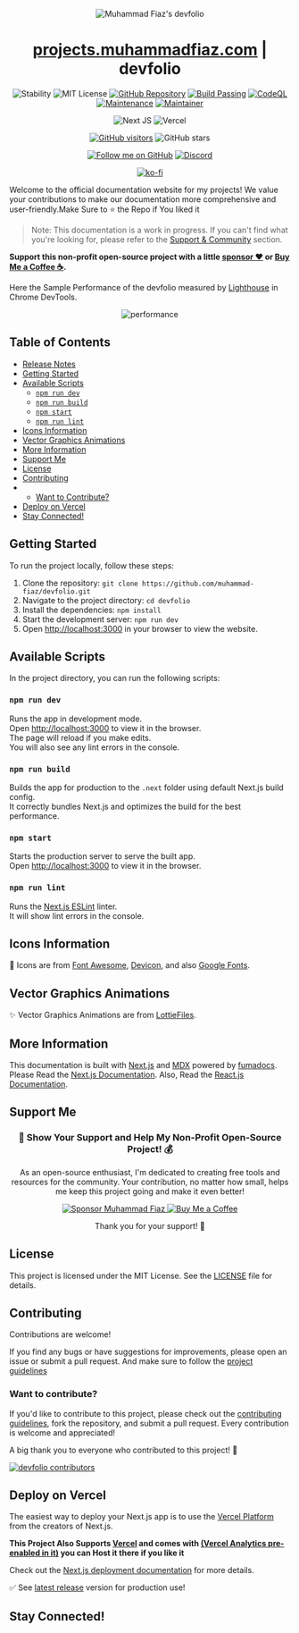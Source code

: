 <p align="center">
  <img src="https://github.com/user-attachments/assets/6febbc17-5bd0-4e85-83a1-99d6bb153f84"  alt="Muhammad Fiaz's devfolio"/>
</p>

<div align="center">
  <h1><a href="https://projects.muhammadfiaz.com/">projects.muhammadfiaz.com</a> | devfolio</h1>

![Stability](https://img.shields.io/badge/stability-good-blue.svg) ![MIT License](https://img.shields.io/badge/license-MIT-green)
[![GitHub Repository](https://img.shields.io/badge/GitHub-Repository-blue)](https://github.com/muhammad-fiaz/devfolio)
[![Build Passing](https://badge.buildkite.com/sample.svg?status=passing)](https://github.com/muhammad-fiaz/devfolio)
[![CodeQL](https://github.com/muhammad-fiaz/devfolio/actions/workflows/github-code-scanning/codeql/badge.svg)](https://github.com/muhammad-fiaz/devfolio/actions/workflows/github-code-scanning/codeql)
[![Maintenance](https://img.shields.io/badge/Maintained%3F-yes-green.svg)](https://GitHub.com/muhammad-fiaz/devfolio)
[![Maintainer](https://img.shields.io/badge/maintainer-muhammad--fiaz-blue)](https://GitHub.com/muhammad-fiaz)

![Next JS](https://img.shields.io/badge/Next-black?style=for-the-badge&logo=next.js&logoColor=white)
![Vercel](https://img.shields.io/badge/Vercel-000000?style=for-the-badge&logo=vercel&logoColor=white)

[![GitHub visitors](https://img.shields.io/github/contributors/muhammad-fiaz/devfolio.svg)](https://github.com/muhammad-fiaz/devfolio/graphs/contributors)
![GitHub stars](https://img.shields.io/github/stars/muhammad-fiaz/devfolio.svg?style=social&label=Stars)

[![Follow me on GitHub](https://img.shields.io/github/followers/muhammad-fiaz?label=Follow&style=social)](https://github.com/muhammad-fiaz)
[![Discord](https://img.shields.io/badge/Discord-Join%20us-7289DA?logo=discord&style=flat-square)](https://discord.gg/mXMhy2EX)

[![ko-fi](https://ko-fi.com/img/githubbutton_sm.svg)](https://ko-fi.com/F1F6MME1W)

</div>

Welcome to the official documentation website for my projects! We value your contributions to make our documentation more comprehensive and user-friendly.Make Sure to ⭐ the Repo if You liked it

> Note: This documentation is a work in progress. If you can't find what you're looking for, please refer to the [Support & Community](#support--community) section.

**Support this non-profit open-source project with a little [sponsor ❤️](https://github.com/sponsors/muhammad-fiaz) or [Buy Me a Coffee ☕](https://buymecoffee.com/muhammadfiaz).**

Here the Sample Performance of the devfolio measured by [Lighthouse](https://developers.google.com/web/tools/lighthouse) in Chrome DevTools.

<p align="center">
  <img src="https://github.com/user-attachments/assets/6633644d-f01e-4a99-bc56-42aa452b95d4" alt="performance" />
</p>

## Table of Contents

- [Release Notes](#release-notes)
- [Getting Started](#getting-started)
- [Available Scripts](#available-scripts)
    - [`npm run dev`](#npm-run-dev)
    - [`npm run build`](#npm-run-build)
    - [`npm start`](#npm-start)
    - [`npm run lint`](#npm-run-lint)
- [Icons Information](#icons-information)
- [Vector Graphics Animations](#vector-graphics-animations)
- [More Information](#more-information)
- [Support Me](#support-me)
- [License](#license)
- [Contributing](#contributing)
- - [Want to Contribute?](#want-to-contribute)
- [Deploy on Vercel](#deploy-on-vercel)
- [Stay Connected!](#stay-connected)


## Getting Started

To run the project locally, follow these steps:

1. Clone the repository: `git clone https://github.com/muhammad-fiaz/devfolio.git`
2. Navigate to the project directory: `cd devfolio`
3. Install the dependencies: `npm install`
4. Start the development server: `npm run dev`
5. Open [http://localhost:3000](http://localhost:3000) in your browser to view the website.

## Available Scripts

In the project directory, you can run the following scripts:

### `npm run dev`

Runs the app in development mode.\
Open [http://localhost:3000](http://localhost:3000) to view it in the browser.\
The page will reload if you make edits.\
You will also see any lint errors in the console.

### `npm run build`

Builds the app for production to the `.next` folder using default Next.js build config.\
It correctly bundles Next.js and optimizes the build for the best performance.

### `npm start`

Starts the production server to serve the built app.\
Open [http://localhost:3000](http://localhost:3000) to view it in the browser.

### `npm run lint`

Runs the [Next.js ESLint](https://nextjs.org/docs/basic-features/eslint) linter.\
It will show lint errors in the console.

## Icons Information

💖 Icons are from [Font Awesome](https://fontawesome.com/), [Devicon](https://devicon.dev/),
and also [Google Fonts](https://fonts.google.com/icons).

## Vector Graphics Animations

✨ Vector Graphics Animations are from [LottieFiles](https://lottiefiles.com/).

## More Information

This documentation is built with [Next.js](https://nextjs.org/) and [MDX](https://mdxjs.com/) powered by [fumadocs](https://fumadocs.vercel.app/).
Please Read the [Next.js Documentation](https://nextjs.org/docs/getting-started).
Also, Read the [React.js Documentation](https://reactjs.org/docs/getting-started.html).

## Support Me

<div align="center">

<h3>💖 Show Your Support and Help My Non-Profit Open-Source Project! 💰</h3>

<p>As an open-source enthusiast, I'm dedicated to creating free tools and resources for the community. Your contribution, no matter how small, helps me keep this project going and make it even better!</p>

<div>
  <a href="https://github.com/sponsors/muhammad-fiaz" target="_blank">
    <img src="https://img.shields.io/badge/Sponsor-%231EAEDB.svg?&style=for-the-badge&logo=GitHub-Sponsors&logoColor=white" alt="Sponsor Muhammad Fiaz" />
  </a>
  <a href="https://buymecoffee.com/muhammadfiaz" target="_blank">
    <img src="https://img.shields.io/badge/Buy%20Me%20A%20Coffee-%23FF813F.svg?&style=for-the-badge&logo=buy-me-a-coffee&logoColor=white" alt="Buy Me a Coffee" />
  </a>
</div>
<p>Thank you for your support! 🙏</p>

</div>

## License

This project is licensed under the MIT License. See the [LICENSE](https://github.com/muhammad-fiaz/devfolio/blob/main/LICENSE.md) file for details.

## Contributing

Contributions are welcome!

If you find any bugs or have suggestions for improvements, please open an issue or submit a pull request.
And make sure to follow the [project guidelines](CODE_OF_CONDUCT.md)

### Want to contribute?

If you'd like to contribute to this project, please check out the [contributing guidelines](CONTRIBUTING.md), fork the repository, and submit a pull request. Every contribution is welcome and appreciated!

A big thank you to everyone who contributed to this project! 💖

[![devfolio contributors](https://contrib.rocks/image?repo=muhammad-fiaz/devfolio&max=2000)](https://github.com/muhammad-fiaz/devfolio/graphs/contributors)

## Deploy on Vercel

The easiest way to deploy your Next.js app is to use the [Vercel Platform](https://vercel.com/new?utm_medium=default-template&filter=next.js&utm_source=create-next-app&utm_campaign=create-next-app-readme) from the creators of Next.js.

**This Project Also Supports [Vercel](https://vercel.com/dashboard) and comes with [(Vercel Analytics pre-enabled in it)](https://vercel.com/analytics) you can Host it there if you like it**

Check out the [Next.js deployment documentation](https://nextjs.org/docs/deployment) for more details.

✅ See [latest release](https://github.com/muhammad-fiaz/devfolio/releases/latest) version for production use!

## Stay Connected!
